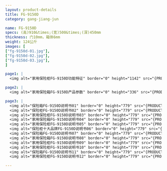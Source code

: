 ```yaml
---
layout: product-details
title: FG-9150D
category: gang-jiang-jun

name: FG-9150D
specs: (高)910&times;(宽)500&times;(深)450mm
thickness: 门10mm，箱体6mm
weight: 124公斤
images: [
["fg-9150d-01.jpg"],
["fg-9150d-02.jpg"],
["fg-9150d-03.jpg"],
]

page1: |
  <img alt="家用保险柜FG-9150D功能特征" border="0" height="1142" src="{PRODUCT_IMAGES}fg-gn.jpg" width="538" />

page2: |
  <img alt="家用保险箱FG-9150D产品参数" border="0" height="336" src="{PRODUCT_IMAGES}fg-cpcs.jpg" width="538" />

page3: |
  <img alt="保险箱FG-9150D说明书01" border="0" height="779" src="{PRODUCT_IMAGES}fg-sm01.jpg" width="528" /><br />
  <img alt="保险柜FG-9150D说明书02" border="0" height="779" src="{PRODUCT_IMAGES}fg-sm02.jpg" width="528" /><br />
  <img alt="家用保险柜FG-9150D说明书03" border="0" height="779" src="{PRODUCT_IMAGES}fg-sm03.jpg" width="528" /><br />
  <img alt="家用保险箱FG-9150D说明书04" border="0" height="779" src="{PRODUCT_IMAGES}fg-sm04.jpg" width="528" /><br />
  <img alt="家用保险柜FG-9150D说明书05" border="0" height="779" src="{PRODUCT_IMAGES}fg-sm05.jpg" width="528" /><br />
  <img alt="保险柜十大品牌FG-9150D说明书06" border="0" height="779" src="{PRODUCT_IMAGES}fg-sm06.jpg" width="528" /><br />
  <img alt="保险箱FG-9150D说明书07" border="0" height="779" src="{PRODUCT_IMAGES}fg-sm07.jpg" width="528" /><br />
  <img alt="家用保险箱FG-9150D说明书08" border="0" height="779" src="{PRODUCT_IMAGES}fg-sm08.jpg" width="528" /><br />
  <img alt="家用保险柜FG-9150D说明书09" border="0" height="779" src="{PRODUCT_IMAGES}fg-sm09.jpg" width="528" /><br />
  <img alt="家用保险柜FG-9150D说明书10" border="0" height="779" src="{PRODUCT_IMAGES}fg-sm10.jpg" width="528" /><br />
  <img alt="保险箱FG-9150D说明书11" border="0" height="779" src="{PRODUCT_IMAGES}fg-sm11.jpg" width="528" /><br />
  <img alt="家用保险柜FG-9150D说明书12" border="0" height="779" src="{PRODUCT_IMAGES}fg-sm12.jpg" width="528" />

---
```

